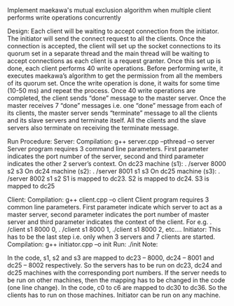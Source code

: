 Implement maekawa's mutual exclusion algorithm when multiple client performs write operations concurrently

Design: Each client will be waiting to accept connection from the initiator. The initiator will send the connect request to all the clients. Once the connection is accepted, the client will set up the socket connections to its quorum set in a separate thread and the main thread will be waiting to accept connections as each client is a request granter. Once this set up is done, each client performs 40 write operations. Before performing write, it executes maekawa’s algorithm to get the permission from all the members of its quorum set. Once the write operation is done, it waits for some time (10-50 ms) and repeat the process. Once 40 write operations are completed, the client sends “done” message to the master server. Once the master receives 7 “done” messages i.e. one “done” message from each of its clients, the master server sends “terminate” message to all the clients and its slave servers and terminate itself. All the clients and the slave servers also terminate on receiving the terminate message.

Run Procedure: Server: Compilation: g++ server.cpp –pthread –o server Server program requires 3 command line parameters. First parameter indicates the port number of the server, second and third parameter indicates the other 2 server’s context. On dc23 machine (s1): . /server 8000 s2 s3 On dc24 machine (s2): . /server 8001 s1 s3 On dc25 machine (s3): . /server 8002 s1 s2 S1 is mapped to dc23. S2 is mapped to dc24. S3 is mapped to dc25

Client: Compilation: g++ client.cpp –o client Client program requires 3 common line parameters. First parameter indicate which server to act as a master server, second parameter indicates the port number of master server and third parameter indicates the context of the client. For e.g. . /client s1 8000 0, . /client s1 8000 1, ./client s1 8000 2, etc.… Initiator: This has to be the last step i.e. only when 3 servers and 7 clients are started. Compilation: g++ initiator.cpp –o init Run: ./init Note:

In the code, s1, s2 and s3 are mapped to dc23 – 8000, dc24 – 8001 and dc25 – 8002 respectively. So the servers has to be run on dc23, dc24 and dc25 machines with the corresponding port numbers. If the server needs to be run on other machines, then the mapping has to be changed in the code (one line change).
In the code, c0 to c6 are mapped to dc30 to dc36. So the clients has to run on those machines.
Initiator can be run on any machine.
